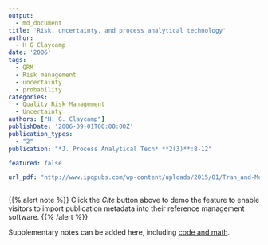 ```yaml
---
output:
  - md_document
title: 'Risk, uncertainty, and process analytical technology'
author: 
  - H G Claycamp
date: '2006'
tags:
  - QRM
  - Risk management
  - uncertainty
  - probability
categories:
  - Quality Risk Management
  - Uncertainty
authors: ["H. G. Claycamp"] 
publishDate: '2006-09-01T00:00:00Z'
publication_types:
  - "2"
publication: "*J. Process Analytical Tech* **2(3)**:8-12"

featured: false

url_pdf: "http://www.ipqpubs.com/wp-content/uploads/2015/01/Tran_and-Morgan_micronization1.pdf"
---
```

 
{{% alert note %}}
Click the *Cite* button above to demo the feature to enable visitors to import publication metadata into their reference management software.
{{% /alert %}}


Supplementary notes can be added here, including [code and math](https://sourcethemes.com/academic/docs/writing-markdown-latex/).  
